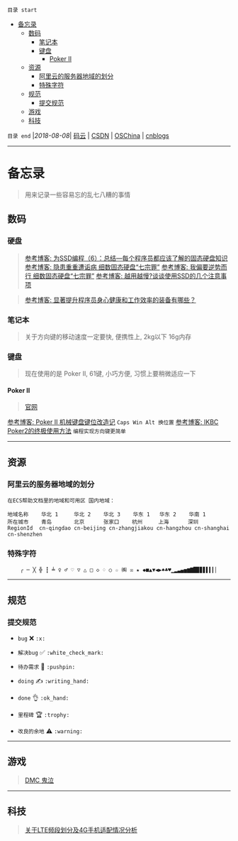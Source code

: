 `目录 start`
 
- [备忘录](#备忘录)
    - [数码](#数码)
        - [笔记本](#笔记本)
        - [键盘](#键盘)
            - [Poker II](#poker-ii)
    - [资源](#资源)
        - [阿里云的服务器地域的划分](#阿里云的服务器地域的划分)
        - [特殊字符](#特殊字符)
    - [规范](#规范)
        - [提交规范](#提交规范)
    - [游戏](#游戏)
    - [科技](#科技)

`目录 end` |_2018-08-08_| [码云](https://gitee.com/gin9) | [CSDN](http://blog.csdn.net/kcp606) | [OSChina](https://my.oschina.net/kcp1104) | [cnblogs](http://www.cnblogs.com/kuangcp)
****************************************
# 备忘录
> 用来记录一些容易忘的乱七八糟的事情

## 数码
### 硬盘

> [参考博客: 为SSD编程（6）：总结—每个程序员都应该了解的固态硬盘知识](http://blog.jobbole.com/69969/)
> [参考博客: 隐患重重遭诟病 细数固态硬盘“七宗罪”](http://ssd.zol.com.cn/471/4715723_all.html#p5061992)
> [参考博客: 我偏要逆势而行 细数固态硬盘“七宗罪”](http://diy.pconline.com.cn/cpu/study_cpu/1205/2795735_all.html)
> [参考博客: 越用越慢?谈谈使用SSD的几个注意事项](http://diy.pconline.com.cn/cpu/study_cpu/1203/2722291_all.html#content_page_2)


> [参考博客: 显著提升程序员身心健康和工作效率的装备有哪些？](https://www.zhihu.com/question/23165812)
### 笔记本
> 关于方向键的移动速度一定要快, 便携性上, 2kg以下 16g内存

### 键盘
> 现在使用的是 Poker II, 61键, 小巧方便, 习惯上要稍微适应一下

#### Poker II 
> [官网](http://www.ikbc.com.cn/)

[参考博客: Poker II 机械键盘键位改造记](https://segmentfault.com/a/1190000000585559) `Caps Win Alt 换位置`
[参考博客: IKBC Poker2的终极使用方法](http://www.dgtle.com/thread-366040-1-1.html) `编程实现方向键更简单`
***********************
## 资源
### 阿里云的服务器地域的划分
`在ECS帮助文档里的地域和可用区 国内地域：`
```
地域名称	华北 1     华北 2    华北 3    华东 1   华东 2    华南 1
所在城市	青岛       北京      张家口    杭州     上海      深圳
RegionId  cn-qingdao cn-beijing cn-zhangjiakou cn-hangzhou cn-shanghai cn-shenzhen
```
### 特殊字符
```
    ╭ ─ ╳ ╬ ┇ ╧ ♀ ♂ ♡ ▽ △ □ ◇ ♢ ○ ☆ ㈱ ☒ ★ ◆■▲▼◀▶♠♣♥▁▂▃▄▅▆▇█▉▊▋▌▍▎▏
```
**********************************
## 规范
### 提交规范

- `bug` :x: `:x:`
- `解决bug` :white_check_mark: `:white_check_mark:`

- `待办需求` :pushpin: `:pushpin:`
- `doing` :writing_hand: `:writing_hand:`
- `done` :ok_hand: `:ok_hand:`

- `里程碑` :trophy: `:trophy:`
- `改良的余地` :warning: `:warning:`

***************************************
 
## 游戏
> [DMC 鬼泣](http://www.gamersky.com/z/devilmaycry/down/)
***************************

## 科技

> [关于LTE频段划分及4G手机适配情况分析](https://bbs.meizu.cn/thread-4912100-1-1.html)
